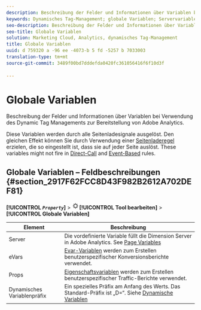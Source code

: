 ```yaml
---
description: Beschreibung der Felder und Informationen über Variablen bei Verwendung des Dynamic Tag Managements zur Bereitstellung von Adobe Analytics.
keywords: Dynamisches Tag-Management; globale Variablen; Servervariable; evar; props; dynamisches Variablenpräfix; dynamische Variable
seo-description: Beschreibung der Felder und Informationen über Variablen bei Verwendung des Dynamic Tag Managements zur Bereitstellung von Adobe Analytics.
seo-title: Globale Variablen
solution: Marketing Cloud, Analytics, dynamisches Tag-Management
title: Globale Variablen
uuid: d 759320 a -96 ee -4073-b 5 fd -5257 b 7033003
translation-type: tm+mt
source-git-commit: 3489f00bd7dddefda0420fc361056416f6f10d3f

---
```



# Globale Variablen

Beschreibung der Felder und Informationen über Variablen bei Verwendung des Dynamic Tag Managements zur Bereitstellung von Adobe Analytics.

Diese Variablen werden durch alle Seitenladesignale ausgelöst. Den gleichen Effekt können Sie durch Verwendung einer [Seitenladeregel](../../../implement/c-implement-with-dtm/c-rules/t-rules-page-conditions.md#task_69B41CB230EE4530A755D91233F73706) erzielen, die so eingestellt ist, dass sie auf jeder Seite auslöst. These variables might not fire in [Direct-Call](../../../implement/c-implement-with-dtm/c-rules/t-rules-direct-conditions.md#task_85EB8F01775A402BA53B8298F0AADA09) and [Event-Based](../../../implement/c-implement-with-dtm/c-rules/t-rules-event-conditions.md#task_A122DE72110F4579A91F9D96D92D39FC) rules.

## Globale Variablen – Feldbeschreibungen {#section_2917F62FCC8D43F982B2612A702DEF81}

**[!UICONTROL *`Property`*]** &gt; ![](assets/settings_gear.png)**[!UICONTROL Tool bearbeiten]** &gt; **[!UICONTROL Globale Variablen]**

| Element | Beschreibung |
|--- |--- |
| Server | Die vordefinierte Variable füllt die Dimension Server in Adobe Analytics. See [Page Variables](/help/implement/js-implementation/c-variables/page-variables.md) |
| eVars | [Evar-Variablen](/help/implement/js-implementation/c-variables/page-variables.md) werden zum Erstellen benutzerspezifischer Konversionsberichte verwendet. |
| Props | [Eigenschaftsvariablen](/help/implement/js-implementation/c-variables/page-variables.md) werden zum Erstellen benutzerspezifischer Traffic-Berichte verwendet. |
| Dynamisches Variablenpräfix | Ein spezielles Präfix am Anfang des Werts. Das Standard-Präfix ist „D=“. Siehe [Dynamische Variablen](/help/implement/js-implementation/c-variables/dynvars-overview.md) |
